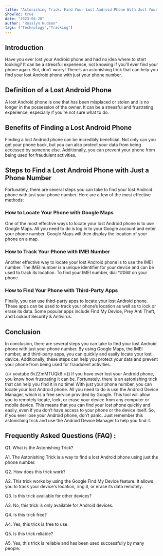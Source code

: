 ```yaml
---
title: "Astonishing Trick: Find Your Lost Android Phone With Just Your Phone Number!"
ShowToc: true 
date: "2023-04-28"
author: "Rosalyn Hudson" 
tags: ["Technology","Tracking"]
---
```

## Introduction 

Have you ever lost your Android phone and had no idea where to start looking? It can be a stressful experience, not knowing if you’ll ever find your phone again. But, don’t worry! There’s an astonishing trick that can help you find your lost Android phone with just your phone number.

## Definition of a Lost Android Phone 

A lost Android phone is one that has been misplaced or stolen and is no longer in the possession of the owner. It can be a stressful and frustrating experience, especially if you’re not sure what to do. 

## Benefits of Finding a Lost Android Phone 

Finding a lost Android phone can be incredibly beneficial. Not only can you get your phone back, but you can also protect your data from being accessed by someone else. Additionally, you can prevent your phone from being used for fraudulent activities. 

## Steps to Find a Lost Android Phone with Just a Phone Number 

Fortunately, there are several steps you can take to find your lost Android phone with just your phone number. Here are a few of the most effective methods: 

### How to Locate Your Phone with Google Maps 

One of the most effective ways to locate your lost Android phone is to use Google Maps. All you need to do is log in to your Google account and enter your phone number. Google Maps will then display the location of your phone on a map. 

### How to Track Your Phone with IMEI Number 

Another effective way to locate your lost Android phone is to use the IMEI number. The IMEI number is a unique identifier for your device and can be used to track its location. To find your IMEI number, dial *#06# on your phone. 

### How to Find Your Phone with Third-Party Apps 

Finally, you can use third-party apps to locate your lost Android phone. These apps can be used to track your phone’s location as well as to lock or erase its data. Some popular apps include Find My Device, Prey Anti Theft, and Lookout Security & Antivirus. 

## Conclusion 

In conclusion, there are several steps you can take to find your lost Android phone with just your phone number. By using Google Maps, the IMEI number, and third-party apps, you can quickly and easily locate your lost device. Additionally, these steps can help you protect your data and prevent your phone from being used for fraudulent activities.

{{< youtube 6vZZmMTUQk8 >}} 
If you have ever lost your Android phone, you know how frustrating it can be. Fortunately, there is an astonishing trick that can help you find it in no time! With just your phone number, you can locate your lost Android phone. All you need to do is use the Android Device Manager, which is a free service provided by Google. This tool will allow you to remotely locate, lock, or erase your device from any computer or mobile device. This means that you can find your lost phone quickly and easily, even if you don’t have access to your phone or the device itself. So, if you ever lose your Android phone, don’t panic. Just remember this astonishing trick and use the Android Device Manager to help you find it.

## Frequently Asked Questions (FAQ) :
Q1. What is the Astonishing Trick?

A1. The Astonishing Trick is a way to find a lost Android phone using just the phone number.

Q2. How does this trick work?

A2. This trick works by using the Google Find My Device feature. It allows you to track your device's location, ring it, or erase its data remotely.

Q3. Is this trick available for other devices?

A3. No, this trick is only available for Android devices.

Q4. Is this trick free?

A4. Yes, this trick is free to use.

Q5. Is this trick reliable?

A5. Yes, this trick is reliable and has been used successfully by many people.


